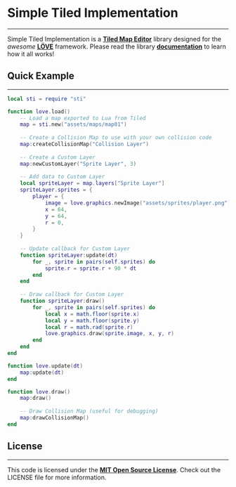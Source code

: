Simple Tiled Implementation
==
---
Simple Tiled Implementation is a [**Tiled Map Editor**][Tiled] library designed for the *awesome* [**LÖVE**][LOVE] framework. Please read the library [**documentation**][dox] to learn how it all works!

Quick Example
--
---
```lua     
local sti = require "sti"

function love.load()
	-- Load a map exported to Lua from Tiled
	map = sti.new("assets/maps/map01")
	
	-- Create a Collision Map to use with your own collision code
	map:createCollisionMap("Collision Layer")
	
	-- Create a Custom Layer
	map:newCustomLayer("Sprite Layer", 3)
	
	-- Add data to Custom Layer
	local spriteLayer = map.layers["Sprite Layer"]
	spriteLayer.sprites = {
		player = {
			image = love.graphics.newImage("assets/sprites/player.png"),
			x = 64,
			y = 64,
			r = 0,
		}
	}
	
	-- Update callback for Custom Layer
	function spriteLayer:update(dt)
		for _, sprite in pairs(self.sprites) do
			sprite.r = sprite.r + 90 * dt
		end
	end
	
	-- Draw callback for Custom Layer
	function spriteLayer:draw()
		for _, sprite in pairs(self.sprites) do
			local x = math.floor(sprite.x)
			local y = math.floor(sprite.y)
			local r = math.rad(sprite.r)
			love.graphics.draw(sprite.image, x, y, r)
		end
	end
end

function love.update(dt)
	map:update(dt)
end

function love.draw()
	map:draw()
	
	-- Draw Collision Map (useful for debugging)
	map:drawCollisionMap()
end

```

License
--
---
This code is licensed under the [**MIT Open Source License**][MIT]. Check out the LICENSE file for more information.

[Tiled]:	http://www.mapeditor.org/
[LOVE]:		https://www.love2d.org/
[dox]:		http://karai17.github.io/Simple-Tiled-Implementation/
[MIT]:		http://www.opensource.org/licenses/mit-license.html